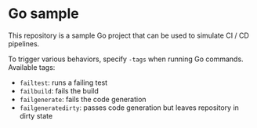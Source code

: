# Go sample

This repository is a sample Go project that can be used to simulate CI / CD pipelines.

To trigger various behaviors, specify `-tags` when running Go commands. Available tags:

- `failtest`: runs a failing test
- `failbuild`: fails the build
- `failgenerate`: fails the code generation
- `failgeneratedirty`: passes code generation but leaves repository in dirty state
